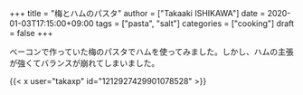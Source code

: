 +++
title = "梅とハムのパスタ"
author = ["Takaaki ISHIKAWA"]
date = 2020-01-03T17:15:00+09:00
tags = ["pasta", "salt"]
categories = ["cooking"]
draft = false
+++

ベーコンで作っていた梅のパスタでハムを使ってみました。しかし、ハムの主張が強くてバランスが崩れてしまいました。  

{{< x user="takaxp" id="1212927429901078528" >}}
